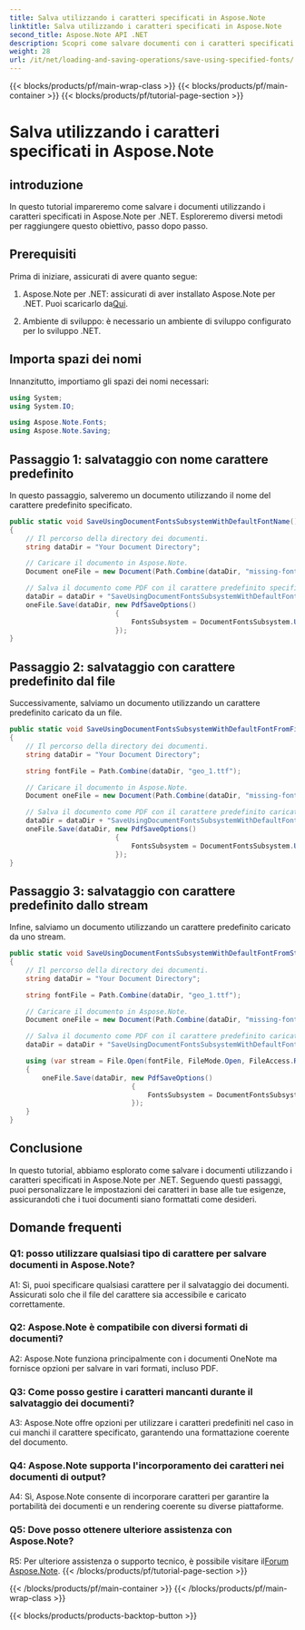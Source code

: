 ```yaml
---
title: Salva utilizzando i caratteri specificati in Aspose.Note
linktitle: Salva utilizzando i caratteri specificati in Aspose.Note
second_title: Aspose.Note API .NET
description: Scopri come salvare documenti con i caratteri specificati in Aspose.Note per .NET. Personalizza facilmente le impostazioni dei caratteri per una formattazione coerente dei documenti.
weight: 28
url: /it/net/loading-and-saving-operations/save-using-specified-fonts/
---
```


{{< blocks/products/pf/main-wrap-class >}}
{{< blocks/products/pf/main-container >}}
{{< blocks/products/pf/tutorial-page-section >}}

# Salva utilizzando i caratteri specificati in Aspose.Note

## introduzione

In questo tutorial impareremo come salvare i documenti utilizzando i caratteri specificati in Aspose.Note per .NET. Esploreremo diversi metodi per raggiungere questo obiettivo, passo dopo passo.

## Prerequisiti

Prima di iniziare, assicurati di avere quanto segue:

1.  Aspose.Note per .NET: assicurati di aver installato Aspose.Note per .NET. Puoi scaricarlo da[Qui](https://releases.aspose.com/note/net/).

2. Ambiente di sviluppo: è necessario un ambiente di sviluppo configurato per lo sviluppo .NET.

## Importa spazi dei nomi

Innanzitutto, importiamo gli spazi dei nomi necessari:

```csharp
using System;
using System.IO;

using Aspose.Note.Fonts;
using Aspose.Note.Saving;

```

## Passaggio 1: salvataggio con nome carattere predefinito

In questo passaggio, salveremo un documento utilizzando il nome del carattere predefinito specificato.

```csharp
public static void SaveUsingDocumentFontsSubsystemWithDefaultFontName()
{
    // Il percorso della directory dei documenti.
    string dataDir = "Your Document Directory";

    // Caricare il documento in Aspose.Note.
    Document oneFile = new Document(Path.Combine(dataDir, "missing-font.one"));

    // Salva il documento come PDF con il carattere predefinito specificato.
    dataDir = dataDir + "SaveUsingDocumentFontsSubsystemWithDefaultFontName_out.pdf";
    oneFile.Save(dataDir, new PdfSaveOptions()
                          {
                              FontsSubsystem = DocumentFontsSubsystem.UsingDefaultFont("Times New Roman")
                          });
}
```

## Passaggio 2: salvataggio con carattere predefinito dal file

Successivamente, salviamo un documento utilizzando un carattere predefinito caricato da un file.

```csharp
public static void SaveUsingDocumentFontsSubsystemWithDefaultFontFromFile()
{
    // Il percorso della directory dei documenti.
    string dataDir = "Your Document Directory";

    string fontFile = Path.Combine(dataDir, "geo_1.ttf");

    // Caricare il documento in Aspose.Note.
    Document oneFile = new Document(Path.Combine(dataDir, "missing-font.one"));

    // Salva il documento come PDF con il carattere predefinito caricato dal file.
    dataDir = dataDir + "SaveUsingDocumentFontsSubsystemWithDefaultFontFromFile_out.pdf";
    oneFile.Save(dataDir, new PdfSaveOptions()
                          {
                              FontsSubsystem = DocumentFontsSubsystem.UsingDefaultFontFromFile(fontFile)
                          });
}
```

## Passaggio 3: salvataggio con carattere predefinito dallo stream

Infine, salviamo un documento utilizzando un carattere predefinito caricato da uno stream.

```csharp
public static void SaveUsingDocumentFontsSubsystemWithDefaultFontFromStream()
{
    // Il percorso della directory dei documenti.
    string dataDir = "Your Document Directory";

    string fontFile = Path.Combine(dataDir, "geo_1.ttf");

    // Caricare il documento in Aspose.Note.
    Document oneFile = new Document(Path.Combine(dataDir, "missing-font.one"));

    // Salva il documento come PDF con il carattere predefinito caricato dallo stream.
    dataDir = dataDir + "SaveUsingDocumentFontsSubsystemWithDefaultFontFromStream_out.pdf";

    using (var stream = File.Open(fontFile, FileMode.Open, FileAccess.Read, FileShare.Read))
    {
        oneFile.Save(dataDir, new PdfSaveOptions()
                              {
                                  FontsSubsystem = DocumentFontsSubsystem.UsingDefaultFontFromStream(stream)
                              });
    }
}
```

## Conclusione

In questo tutorial, abbiamo esplorato come salvare i documenti utilizzando i caratteri specificati in Aspose.Note per .NET. Seguendo questi passaggi, puoi personalizzare le impostazioni dei caratteri in base alle tue esigenze, assicurandoti che i tuoi documenti siano formattati come desideri.

## Domande frequenti

### Q1: posso utilizzare qualsiasi tipo di carattere per salvare documenti in Aspose.Note?

A1: Sì, puoi specificare qualsiasi carattere per il salvataggio dei documenti. Assicurati solo che il file del carattere sia accessibile e caricato correttamente.

### Q2: Aspose.Note è compatibile con diversi formati di documenti?

A2: Aspose.Note funziona principalmente con i documenti OneNote ma fornisce opzioni per salvare in vari formati, incluso PDF.

### Q3: Come posso gestire i caratteri mancanti durante il salvataggio dei documenti?

A3: Aspose.Note offre opzioni per utilizzare i caratteri predefiniti nel caso in cui manchi il carattere specificato, garantendo una formattazione coerente del documento.

### Q4: Aspose.Note supporta l'incorporamento dei caratteri nei documenti di output?

A4: Sì, Aspose.Note consente di incorporare caratteri per garantire la portabilità dei documenti e un rendering coerente su diverse piattaforme.

### Q5: Dove posso ottenere ulteriore assistenza con Aspose.Note?

 R5: Per ulteriore assistenza o supporto tecnico, è possibile visitare il[Forum Aspose.Note](https://forum.aspose.com/c/note/28).
{{< /blocks/products/pf/tutorial-page-section >}}

{{< /blocks/products/pf/main-container >}}
{{< /blocks/products/pf/main-wrap-class >}}

{{< blocks/products/products-backtop-button >}}
